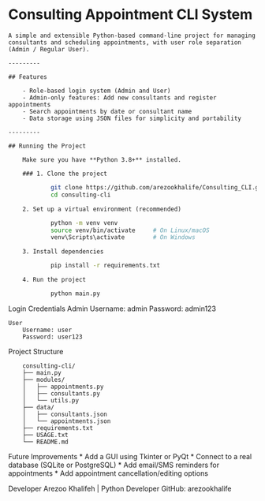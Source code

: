 # Consulting Appointment CLI System

    A simple and extensible Python-based command-line project for managing consultants and scheduling appointments, with user role separation (Admin / Regular User).

    ---------

    ## Features

        - Role-based login system (Admin and User)
        - Admin-only features: Add new consultants and register appointments
        - Search appointments by date or consultant name
        - Data storage using JSON files for simplicity and portability

    ---------

    ## Running the Project

        Make sure you have **Python 3.8+** installed.

        ### 1. Clone the project
```bash
            git clone https://github.com/arezookhalife/Consulting_CLI.git
            cd consulting-cli
```

        2. Set up a virtual environment (recommended)
```bash
            python -m venv venv
            source venv/bin/activate     # On Linux/macOS
            venv\Scripts\activate        # On Windows
```

        3. Install dependencies
```bash
            pip install -r requirements.txt
```

        4. Run the project
```bash
            python main.py
```

Login Credentials
    Admin
        Username: admin
        Password: admin123

    User
        Username: user
        Password: user123

Project Structure
```pgsql
    consulting-cli/
    ├── main.py
    ├── modules/
    │   ├── appointments.py
    │   ├── consultants.py
    │   └── utils.py
    ├── data/
    │   ├── consultants.json
    │   └── appointments.json
    ├── requirements.txt
    ├── USAGE.txt
    └── README.md
```

Future Improvements
    * Add a GUI using Tkinter or PyQt
    * Connect to a real database (SQLite or PostgreSQL)
    * Add email/SMS reminders for appointments
    * Add appointment cancellation/editing options

Developer
    Arezoo Khalifeh | Python Developer 
    GitHub: arezookhalife